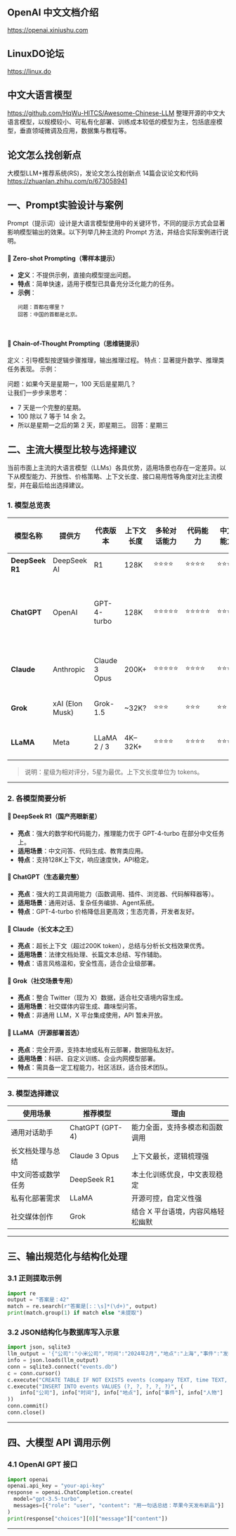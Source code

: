 ## OpenAI 中文文档介绍

https://openai.xiniushu.com

## LinuxDO论坛

https://linux.do

## 中文大语言模型
https://github.com/HqWu-HITCS/Awesome-Chinese-LLM
整理开源的中文大语言模型，以规模较小、可私有化部署、训练成本较低的模型为主，包括底座模型，垂直领域微调及应用，数据集与教程等。


## 论文怎么找创新点

大模型LLM+推荐系统(RS)，发论文怎么找创新点 14篇会议论文和代码
https://zhuanlan.zhihu.com/p/673058941


## 一、Prompt实验设计与案例

Prompt（提示词）设计是大语言模型使用中的关键环节，不同的提示方式会显著影响模型输出的效果。以下列举几种主流的 Prompt 方法，并结合实际案例进行说明。

#### 🔹 Zero-shot Prompting（零样本提示）
- **定义**：不提供示例，直接向模型提出问题。
- **特点**：简单快速，适用于模型已具备充分泛化能力的任务。
- **示例**：
  ```text
  问题：首都在哪里？  
  回答：中国的首都是北京。



#### 🔹 Chain-of-Thought Prompting（思维链提示）
定义：引导模型按逻辑步骤推理，输出推理过程。
特点：显著提升数学、推理类任务表现。
示例：

问题：如果今天是星期一，100 天后是星期几？  
让我们一步步来思考：
- 7 天是一个完整的星期。
- 100 除以 7 等于 14 余 2。
- 所以是星期一之后的第 2 天，即星期三。
回答：星期三





## 二、主流大模型比较与选择建议

当前市面上主流的大语言模型（LLMs）各具优势，适用场景也存在一定差异。以下从模型能力、开放性、价格策略、上下文长度、接口易用性等角度对比主流模型，并在最后给出选择建议。

### 1. 模型总览表

| 模型名称    | 提供方         | 代表版本     | 上下文长度 | 多轮对话能力 | 代码能力 | 中文能力 | 价格策略      | 接口开放性     |
|-------------|----------------|--------------|------------|---------------|-----------|-----------|----------------|----------------|
| **DeepSeek R1** | DeepSeek AI     | R1            | 128K        | ⭐⭐⭐⭐          | ⭐⭐⭐⭐       | ⭐⭐⭐⭐       | 免费/按量        | API 提供        |
| **ChatGPT**    | OpenAI          | GPT-4-turbo   | 128K        | ⭐⭐⭐⭐⭐         | ⭐⭐⭐⭐⭐      | ⭐⭐⭐⭐       | GPT-3.5 免费；GPT-4 收费 | API、插件、工具链 |
| **Claude**     | Anthropic       | Claude 3 Opus | 200K+       | ⭐⭐⭐⭐⭐         | ⭐⭐⭐⭐       | ⭐⭐⭐⭐       | 免费/订阅        | API 提供（有限） |
| **Grok**       | xAI (Elon Musk) | Grok-1.5      | ~32K?       | ⭐⭐⭐           | ⭐⭐⭐        | ⭐⭐         | X平台内订阅      | 暂无开放API     |
| **LLaMA**      | Meta            | LLaMA 2 / 3   | 4K–32K+     | ⭐⭐⭐⭐          | ⭐⭐⭐⭐       | ⭐⭐⭐        | 开源免费        | 需自行部署       |

> 说明：星级为相对评分，5星为最优。上下文长度单位为 tokens。

---

### 2. 各模型简要分析

#### 🔹 DeepSeek R1（国产亮眼新星）
- **亮点**：强大的数学和代码能力，推理能力优于 GPT-4-turbo 在部分中文任务上。
- **适用场景**：中文问答、代码生成、教育类应用。
- **特点**：支持128K上下文，响应速度快，API稳定。

#### 🔹 ChatGPT（生态最完整）
- **亮点**：强大的工具调用能力（函数调用、插件、浏览器、代码解释器等）。
- **适用场景**：通用对话、复杂任务编排、Agent系统。
- **特点**：GPT-4-turbo 价格降低且更高效；生态完善，开发者友好。

#### 🔹 Claude（长文本之王）
- **亮点**：超长上下文（超过200K token），总结与分析长文档效果优秀。
- **适用场景**：法律文档处理、长篇文本总结、写作辅助。
- **特点**：语言风格温和，安全性高，适合企业级部署。

#### 🔹 Grok（社交场景专用）
- **亮点**：整合 Twitter（现为 X）数据，适合社交语境内容生成。
- **适用场景**：社交媒体内容生成、趣味型问答。
- **特点**：非通用 LLM，X 平台集成使用，API 暂未开放。

#### 🔹 LLaMA（开源部署首选）
- **亮点**：完全开源，支持本地或私有云部署，数据隐私友好。
- **适用场景**：科研、自定义训练、企业内网模型部署。
- **特点**：需具备一定工程能力，社区活跃，适合技术团队。

---

### 3. 模型选择建议

| 使用场景         | 推荐模型         | 理由                                 |
|------------------|------------------|--------------------------------------|
| 通用对话助手       | ChatGPT (GPT-4)   | 能力全面，支持多模态和函数调用           |
| 长文档处理与总结    | Claude 3 Opus     | 上下文最长，逻辑梳理强                   |
| 中文问答或数学任务  | DeepSeek R1       | 本土化训练优良，中文表现稳定              |
| 私有化部署需求     | LLaMA             | 开源可控，自定义性强                     |
| 社交媒体创作       | Grok              | 结合 X 平台语境，内容风格轻松幽默         |


---

## 三、输出规范化与结构化处理

### 3.1 正则提取示例

```python
import re
output = "答案是：42"
match = re.search(r"答案是[:：\s]*(\d+)", output)
print(match.group(1) if match else "未提取")
```

### 3.2 JSON结构化与数据库写入示意

```python
import json, sqlite3
llm_output = '{"公司":"小米公司","时间":"2024年2月","地点":"上海","事件":"发布电动汽车","人物":"雷军"}'
info = json.loads(llm_output)
conn = sqlite3.connect("events.db")
c = conn.cursor()
c.execute("CREATE TABLE IF NOT EXISTS events (company TEXT, time TEXT, location TEXT, event TEXT, person TEXT)")
c.execute("INSERT INTO events VALUES (?, ?, ?, ?, ?)", (
    info["公司"], info["时间"], info["地点"], info["事件"], info["人物"]
))
conn.commit()
conn.close()
```

---

## 四、大模型 API 调用示例

### 4.1 OpenAI GPT 接口

```python
import openai
openai.api_key = "your-api-key"
response = openai.ChatCompletion.create(
  model="gpt-3.5-turbo",
  messages=[{"role": "user", "content": "用一句话总结：苹果今天发布新品"}]
)
print(response["choices"][0]["message"]["content"])
```

---


